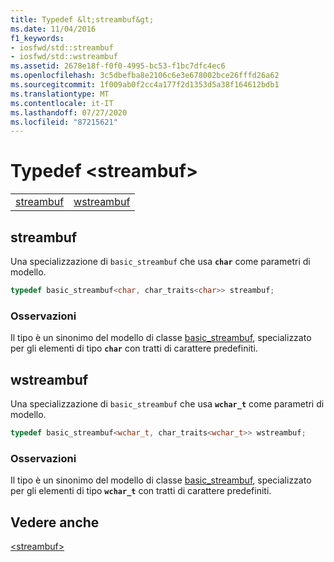 ```yaml
---
title: Typedef &lt;streambuf&gt;
ms.date: 11/04/2016
f1_keywords:
- iosfwd/std::streambuf
- iosfwd/std::wstreambuf
ms.assetid: 2678e18f-f0f0-4995-bc53-f1bc7dfc4ec6
ms.openlocfilehash: 3c5dbefba8e2106c6e3e678002bce26fffd26a62
ms.sourcegitcommit: 1f009ab0f2cc4a177f2d1353d5a38f164612bdb1
ms.translationtype: MT
ms.contentlocale: it-IT
ms.lasthandoff: 07/27/2020
ms.locfileid: "87215621"
---
```

# <a name="ltstreambufgt-typedefs"></a>Typedef &lt;streambuf&gt;

|||
|-|-|
|[streambuf](#streambuf)|[wstreambuf](#wstreambuf)|

## <a name="streambuf"></a><a name="streambuf"></a>streambuf

Una specializzazione di `basic_streambuf` che usa **`char`** come parametri di modello.

```cpp
typedef basic_streambuf<char, char_traits<char>> streambuf;
```

### <a name="remarks"></a>Osservazioni

Il tipo è un sinonimo del modello di classe [basic_streambuf](../standard-library/basic-streambuf-class.md), specializzato per gli elementi di tipo **`char`** con tratti di carattere predefiniti.

## <a name="wstreambuf"></a><a name="wstreambuf"></a>wstreambuf

Una specializzazione di `basic_streambuf` che usa **`wchar_t`** come parametri di modello.

```cpp
typedef basic_streambuf<wchar_t, char_traits<wchar_t>> wstreambuf;
```

### <a name="remarks"></a>Osservazioni

Il tipo è un sinonimo del modello di classe [basic_streambuf](../standard-library/basic-streambuf-class.md), specializzato per gli elementi di tipo **`wchar_t`** con tratti di carattere predefiniti.

## <a name="see-also"></a>Vedere anche

[\<streambuf>](../standard-library/streambuf.md)
